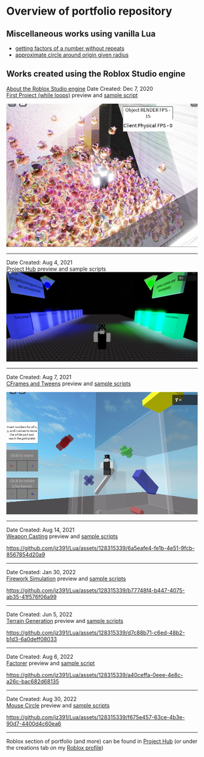 <h1>Overview of portfolio repository</h1>  

<h2> Miscellaneous works using vanilla Lua </h2>

- [getting factors of a number without repeats](https://github.com/jz391/Lua/tree/Misc/getFactors.lua)  
- [approximate circle around origin given radius](https://github.com/jz391/Lua/blob/b8fb8b3d7f1605fc414a3b2fb9da9990bab6ab33/Misc/plotCircle.lua)

<h2> Works created using the Roblox Studio engine </h2>

[About the Roblox Studio engine](https://create.roblox.com/docs/studio)
Date Created: Dec 7, 2020  
<ins>First Project (while loops)</ins> preview and 
[sample script](https://github.com/jz391/Lua/tree/c005201bf7be9dc33b6c709b919c9fedd52d793d/Roblox/Places/FirstProject/Sample_Scripts)

![Snapshot](https://github.com/jz391/Lua/blob/main/Roblox/Places/FirstProject/Screenshot.png?raw=true) 

--- 
Date Created: Aug 4, 2021  
<ins>Project Hub</ins> preview and sample scripts
![Snapshot](https://github.com/jz391/Lua/blob/main/Roblox/Places/ProjectHub/Screenshot.png?raw=true)

---
Date Created: Aug 7, 2021  
<ins>CFrames and Tweens</ins> preview and [sample scripts](https://github.com/jz391/Lua/tree/16dcbc0a2e44b844453d4550190aa923f7158375/Roblox/Places/CFramesAndTweens/Sample_Scripts)

![Snapshot](https://github.com/jz391/Lua/blob/main/Roblox/Places/CFramesAndTweens/Screenshot.png?raw=true)

---
Date Created: Aug 14, 2021  
<ins>Weapon Casting</ins> preview and [sample scripts](https://github.com/jz391/Lua/tree/c005201bf7be9dc33b6c709b919c9fedd52d793d/Roblox/Places/WeaponCasting/Sample_Scripts)

https://github.com/jz391/Lua/assets/128315339/6a5eafe4-fe1b-4e51-9fcb-8567854d20a9

---
Date Created: Jan 30, 2022  
<ins>Firework Simulation</ins> preview and [sample scripts](https://github.com/jz391/Lua/tree/16dcbc0a2e44b844453d4550190aa923f7158375/Roblox/Places/FireworkSimulation/Sample_Scripts)

https://github.com/jz391/Lua/assets/128315339/b77748f4-b447-4075-ab35-41f576f06a99

---
Date Created: Jun 5, 2022  
<ins>Terrain Generation</ins> preview and [sample scripts](https://github.com/jz391/Lua/tree/5d87182b278b849db60ca868c5882a8f29ee0e97/Roblox/Places/TerrainGeneration/Sample_Scripts)

https://github.com/jz391/Lua/assets/128315339/d7c88b71-c6ed-48b2-b1d3-6a0deff08033

---
Date Created: Aug 6, 2022  
<ins>Factorer</ins> preview and [sample script](https://github.com/jz391/Lua/tree/08dc407c5f5d8b556e6698629db727a5f6e5cfed/Roblox/Places/Factorer/Sample_Scripts)

https://github.com/jz391/Lua/assets/128315339/a40ceffa-0eee-4e8c-a26c-bac682d68135

---
Date Created: Aug 30, 2022  
<ins>Mouse Circle</ins> preview and [sample scripts](https://github.com/jz391/Lua/tree/2803b44c168eed8b1ce7e5b5b42603fa3cd3bee4/Roblox/Places/MouseCircle/Sample_Scripts)

https://github.com/jz391/Lua/assets/128315339/f675e457-63ce-4b3e-90d7-4400d4c60ea6

---  

Roblox section of portfolio (and more) can be found in [Project Hub](https://www.roblox.com/games/7202866158) (or under the creations tab on my [Roblox profile](https://www.roblox.com/users/104775887/profile#creations))
